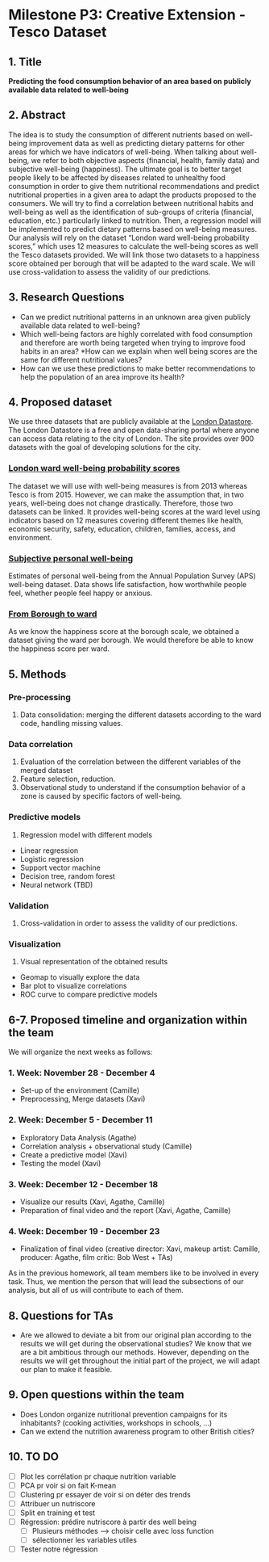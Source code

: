 # Milestone P3: Creative Extension - Tesco Dataset
## 1. Title
**Predicting the food consumption behavior of an area based on publicly available data related to well-being**
## 2. Abstract
The idea is to study the consumption of different nutrients based on well-being improvement data as well as predicting dietary patterns for other areas for which we have indicators of well-being. When talking about well-being, we refer to both objective aspects (financial, health, family data) and subjective well-being (happiness). The ultimate goal is to better target people likely to be affected by diseases related to unhealthy food consumption in order to give them nutritional recommendations and predict nutritional properties in a given area to adapt the products proposed to the consumers. We will try to find a correlation between nutritional habits and well-being as well as the identification of sub-groups of criteria (financial, education, etc.) particularly linked to nutrition. Then, a regression model will be implemented to predict dietary patterns based on well-being measures. Our analysis will rely on the dataset “London ward well-being probability scores,” which uses 12 measures to calculate the well-being scores as well the Tesco datasets provided. We will link those two datasets to a happiness score obtained per borough that will be adapted to the ward scale.  We will use cross-validation to assess the validity of our predictions.
## 3. Research Questions
* Can we predict nutritional patterns in an unknown area given publicly available data related to well-being?
* Which well-being factors are highly correlated with food consumption and therefore are worth being targeted when trying to improve food habits in an area? 
*How can we explain when well being scores are the same for different nutritional values? 
* How can we use these predictions to make better recommendations to help the population of an area improve its health?


## 4. Proposed dataset
We use three datasets that are publicly available at the [London Datastore](https://data.london.gov.uk/). The London Datastore is a free and open data-sharing portal where anyone can access data relating to the city of London.  The site provides over 900 datasets with the goal of developing solutions for the city.
### [London ward well-being probability scores](https://data.london.gov.uk/dataset/london-ward-well-being-scores)
The dataset we will use with well-being measures is from 2013 whereas Tesco is from 2015. However, we can make the assumption that, in two years, well-being does not change drastically. Therefore, those two datasets can be linked. It provides well-being scores at the ward level using indicators based on 12 measures covering different themes like health, economic security, safety, education, children, families, access, and environment.
### [Subjective personal well-being](https://data.london.gov.uk/dataset/subjective-personal-well-being-borough)
Estimates of personal well-being from the Annual Population Survey (APS) well-being dataset. Data shows life satisfaction, how worthwhile people feel, whether people feel happy or anxious.
### [From Borough to ward](https://data.london.gov.uk/download/land-area-and-population-density-ward-and-borough/d961f13b-6726-4fa8-823f-03b379429b72/housing-density-ward.csv)
As we know the happiness score at the borough scale, we obtained a dataset giving the ward per borough. We would therefore be able to know the happiness score per ward. 

## 5. Methods
### Pre-processing
1. Data consolidation: merging the different datasets according to the ward code, handling missing values.
### Data correlation
1. Evaluation of the correlation between the different variables of the merged dataset
2. Feature selection, reduction.
3. Observational study to understand if the consumption behavior of a zone is caused by specific factors of well-being.
### Predictive models
1. Regression model with different models
* Linear regression
* Logistic regression
* Support vector machine
* Decision tree, random forest
* Neural network (TBD)
### Validation
1. Cross-validation in order to assess the validity of our predictions.
### Visualization 
1. Visual representation of the obtained results
* Geomap to visually explore the data
* Bar plot to visualize correlations
* ROC curve to compare predictive models

## 6-7. Proposed timeline and organization within the team
We will organize the next weeks as follows:
### 1. Week: November 28 - December 4
* Set-up of the environment (Camille)
* Preprocessing, Merge datasets (Xavi)
### 2. Week: December 5 - December 11
* Exploratory Data Analysis (Agathe)
* Correlation analysis + observational study (Camille)
* Create a predictive model (Xavi)
* Testing the model (Xavi)
### 3. Week: December 12 - December 18
* Visualize our results (Xavi, Agathe, Camille)
* Preparation of final video and the report (Xavi, Agathe, Camille)
### 4. Week: December 19 - December 23
* Finalization of final video (creative director: Xavi, makeup artist: Camille, producer: Agathe, film critic: Bob West + TAs)

As in the previous homework, all team members like to be involved in every task. Thus, we mention the person that will lead the subsections of our analysis, but all of us will contribute to each of them. 

## 8. Questions for TAs
* Are we allowed to deviate a bit from our original plan according to the results we will get during the observational studies? We know that we are a bit ambitious through our methods. However, depending on the results we will get throughout the initial part of the project, we will adapt our plan to make it feasible. 
## 9. Open questions within the team
* Does London organize nutritional prevention campaigns for its inhabitants? (cooking activities, workshops in schools, ...)
* Can we extend the nutrition awareness program to other British cities? 

## 10. TO DO
*[ ] Plot les corrélation pr chaque nutrition variable
*[ ] PCA pr voir si on fait K-mean
*[ ] Clustering pr essayer de voir si on déter des trends
*[ ] Attribuer un nutriscore
*[ ] Split en training et test
*[ ] Régression: prédire nutriscore à partir des well being
	*[ ] Plusieurs méthodes --> choisir celle avec loss function 
	*[ ] sélectionner les variables utiles
*[ ] Tester notre régression